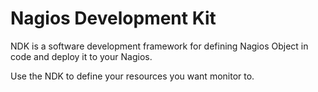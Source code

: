 # Nagios Development Kit

NDK is a software development framework for defining Nagios Object in code and deploy it to your Nagios.

Use the NDK to define your resources you want monitor to.
